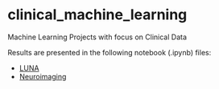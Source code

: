 # clinical_machine_learning
Machine Learning Projects with focus on Clinical Data

Results are presented in the following notebook (.ipynb) files:
- [LUNA](holder)
- [Neuroimaging](holder)
